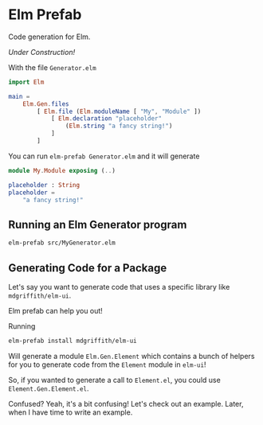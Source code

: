 # Elm Prefab

Code generation for Elm.

*Under Construction!*

With the file `Generator.elm`
```elm
import Elm

main =
    Elm.Gen.files
        [ Elm.file (Elm.moduleName [ "My", "Module" ])
            [ Elm.declaration "placeholder"
                (Elm.string "a fancy string!")
            ]
        ]

```

You can run `elm-prefab Generator.elm` and it will generate


```elm
module My.Module exposing (..)

placeholder : String
placeholder =
    "a fancy string!"

```

## Running an Elm Generator program


```bash
elm-prefab src/MyGenerator.elm
```




## Generating Code for a Package

Let's say you want to generate code that uses a specific library like `mdgriffith/elm-ui`.

Elm prefab can help you out!

Running
```bash
elm-prefab install mdgriffith/elm-ui
```

Will generate a module `Elm.Gen.Element` which contains a bunch of helpers for you to generate code from the `Element` module in `elm-ui`!

So, if you wanted to generate a call to `Element.el`, you could use `Element.Gen.Element.el`.

Confused?  Yeah, it's a bit confusing!  Let's check out an example.  Later, when I have time to write an example.




